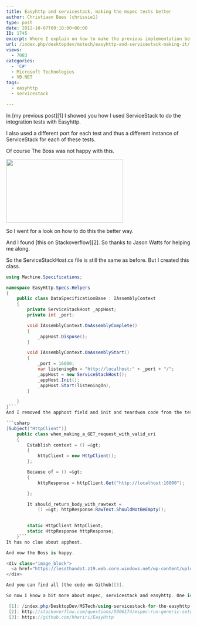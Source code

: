 ```yaml
---
title: Easyhttp and servicestack, making the mspec tests better
author: Christiaan Baes (chrissie1)
type: post
date: 2012-10-07T09:18:00+00:00
ID: 1745
excerpt: Where I explain on how to make the previous implementation better.
url: /index.php/desktopdev/mstech/easyhttp-and-servicestack-making-it/
views:
  - 7083
categories:
  - 'C#'
  - Microsoft Technologies
  - VB.NET
tags:
  - easyhttp
  - servicestack

---
```

In [my previous post][1] I showed you how I used ServiceStack to do the integration tests with Easyhttp. 

I also used a different port for each test and thus a different instance of ServiceStack for each of these tests.

Of course The Boss was not happy with this.

<div class="image_block">
  <a href="https://lessthandot.z19.web.core.windows.net/wp-content/uploads/users/chrissie1/servicestack/EasyhttpServiceStack1.png?mtime=1349606247"><img alt="" src="https://lessthandot.z19.web.core.windows.net/wp-content/uploads/users/chrissie1/servicestack/EasyhttpServiceStack1.png?mtime=1349606247" width="319" height="173" /></a>
</div>

So I went for a look on how to do this the better way.

And I found [this on Stackoverflow][2]. So thanks to Jason Watts for helping me along.

So the ServiceStackHost.cs file is still the same as before. But I created this class.

```csharp
using Machine.Specifications;

namespace EasyHttp.Specs.Helpers
{
    public class DataSpecificationBase : IAssemblyContext
    {
        private ServiceStackHost _appHost;
        private int _port;

        void IAssemblyContext.OnAssemblyComplete()
        {
            _appHost.Dispose();    
        }

        void IAssemblyContext.OnAssemblyStart()
        {
            _port = 16000;
            var listeningOn = "http://localhost:" + _port + "/";
            _appHost = new ServiceStackHost();
            _appHost.Init();
            _appHost.Start(listeningOn); 
        }

    }
}```
And I removed the apphost field and init and teardwon code from the tests. So a test now looks like this.

```csharp
[Subject("HttpClient")]
    public class when_making_a_GET_request_with_valid_uri
    {
        Establish context = () =&gt;
        {
            httpClient = new HttpClient();
        };

        Because of = () =&gt;
        {
            httpResponse = httpClient.Get("http://localhost:16000");

        };

        It should_return_body_with_rawtext =
            () =&gt; httpResponse.RawText.ShouldNotBeEmpty();

    
        static HttpClient httpClient;
        static HttpResponse httpResponse;
    }```
It has no clue about apphost.

And now the Boss is happy.

<div class="image_block">
  <a href="https://lessthandot.z19.web.core.windows.net/wp-content/uploads/users/chrissie1/servicestack/EasyhttpServiceStack2.png?mtime=1349608345"><img alt="" src="https://lessthandot.z19.web.core.windows.net/wp-content/uploads/users/chrissie1/servicestack/EasyhttpServiceStack2.png?mtime=1349608345" width="320" height="213" /></a>
</div>

And you can find all [the code on Github][3].

So now I know a bit more about mspec, servicestack and easyhttp. One is never to old to learn.

 [1]: /index.php/DesktopDev/MSTech/using-servicestack-for-the-easyhttp
 [2]: http://stackoverflow.com/questions/5906174/mspec-run-generic-setup-and-tear-down-code-with-each-test
 [3]: https://github.com/hhariri/EasyHttp